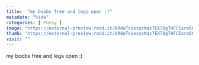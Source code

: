 ```yaml
---
title:  "my boobs free and legs open :)"
metadate: "hide"
categories: [ Pussy ]
image: "https://external-preview.redd.it/bRdoTsiesycNqs7EX78g7HFC5xro6KDrY8IIU5tAa8E.jpg?auto=webp&s=626c2f0d6898cfde211a6610d6d3b321e2cae8fe"
thumb: "https://external-preview.redd.it/bRdoTsiesycNqs7EX78g7HFC5xro6KDrY8IIU5tAa8E.jpg?width=1080&crop=smart&auto=webp&s=e0f8bc5aa05c454b3c43a4e93bcd258ef4a2c016"
visit: ""
---
```

my boobs free and legs open :)
